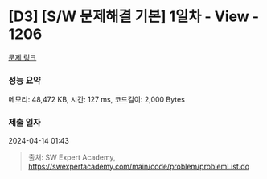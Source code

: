 # [D3] [S/W 문제해결 기본] 1일차 - View - 1206 

[문제 링크](https://swexpertacademy.com/main/code/problem/problemDetail.do?contestProbId=AV134DPqAA8CFAYh) 

### 성능 요약

메모리: 48,472 KB, 시간: 127 ms, 코드길이: 2,000 Bytes

### 제출 일자

2024-04-14 01:43



> 출처: SW Expert Academy, https://swexpertacademy.com/main/code/problem/problemList.do